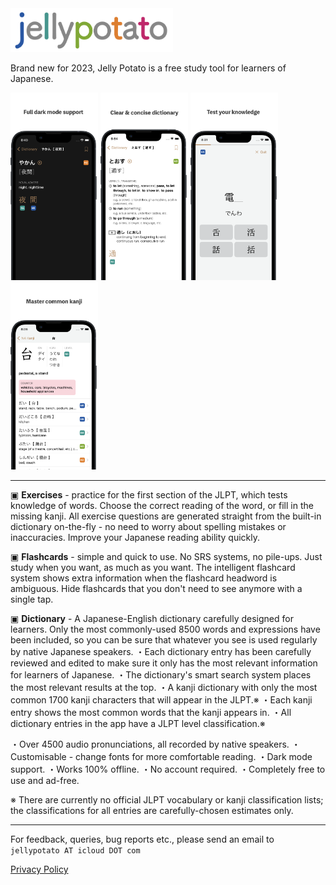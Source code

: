 <picture>
  <img alt="jellypotato logo" src="jellypotatologoheader.png" width="260" height="70">
</picture>

Brand new for 2023, Jelly Potato is a free study tool for learners of Japanese.

<picture>
  <a href="appstore_darkmode_65.png"><img alt="screenshot 1" src="appstore_darkmode_65.png" width="140" height="300"></a>
</picture>
<picture>
  <a href="appstore_dictionary_65.png"><img alt="screenshot 2" src="appstore_dictionary_65.png" width="140" height="300"></a>
</picture>
<picture>
  <a href="appstore_exercise_65.png"><img alt="screenshot 2" src="appstore_exercise_65.png" width="140" height="300"></a>
</picture>
<picture>
  <a href="appstore_kanji_65.png"><img alt="screenshot 2" src="appstore_kanji_65.png" width="140" height="300"></a>
</picture>

---

▣ **Exercises** - practice for the first section of the JLPT, which tests knowledge of words.
Choose the correct reading of the word, or fill in the missing kanji. 
All exercise questions are generated straight from the built-in dictionary on-the-fly - no need to worry about spelling mistakes or inaccuracies. Improve your Japanese reading ability quickly.

▣ **Flashcards** - simple and quick to use. No SRS systems, no pile-ups. Just study when you want, as much as you want.
The intelligent flashcard system shows extra information when the flashcard headword is ambiguous. 
Hide flashcards that you don't need to see anymore with a single tap.

▣ **Dictionary** - A Japanese-English dictionary carefully designed for learners. 
Only the most commonly-used 8500 words and expressions have been included, so you can be sure that whatever you see is used regularly by native Japanese speakers.
・Each dictionary entry has been carefully reviewed and edited to make sure it only has the most relevant information for learners of Japanese.
・The dictionary's smart search system places the most relevant results at the top.
・A kanji dictionary with only the most common 1700 kanji characters that will appear in the JLPT.※ 
・Each kanji entry shows the most common words that the kanji appears in.
・All dictionary entries in the app have a JLPT level classification.※

・Over 4500 audio pronunciations, all recorded by native speakers.
・Customisable - change fonts for more comfortable reading.
・Dark mode support.
・Works 100% offline.
・No account required.
・Completely free to use and ad-free.


※ There are currently no official JLPT vocabulary or kanji classification lists; the classifications for all entries are carefully-chosen estimates only.

---

For feedback, queries, bug reports etc., please send an email to `jellypotato AT icloud DOT com`

[Privacy Policy](privacypolicy.md)

